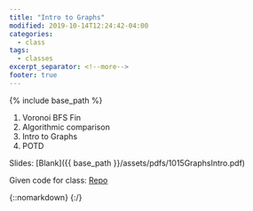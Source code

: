 ```yaml
---
title: "Intro to Graphs"
modified: 2019-10-14T12:24:42-04:00
categories:
  - class
tags:
  - classes
excerpt_separator: <!--more-->
footer: true
---
```


{% include base_path %}

1. Voronoi BFS Fin
2. Algorithmic comparison
3. Intro to Graphs
3. POTD

<!--more-->

Slides: [Blank]({{ base_path }}/assets/pdfs/1015GraphsIntro.pdf)

Given code for class: [Repo](https://github.students.cs.ubc.ca/cpsc203-2019w-t1/LecBFS)

{::nomarkdown}
<object data="{{ base_path }}/assets/pdfs/1015GraphsIntro-ann.pdf" width="500" height="500" type='application/pdf'/>
</object>
{:/}

